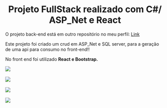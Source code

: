 <h1 align="center"> Projeto FullStack realizado com C#/ ASP_Net e React </h1>
<p> O projeto back-end está em outro repositório no meu perfil: <a href='https://github.com/MayconMartins983/API-feita-em-.Net-ASP_Net-C-sharp'>  Link </a> </p>
<p> Este projeto foi criado um crud em ASP_Net e SQL server, para a geração de uma api para  consumo no front-end!! </p>
<p> No front end foi utilizado <strong>React e Bootstrap. </strong> </p>
  <div> 
    <img src="https://user-images.githubusercontent.com/90580797/157562371-fbe27827-94c4-4e01-95e7-4411a93db33a.png"/>
   </br>
  </div>
  
  </br>
  <div>
    <img src="https://user-images.githubusercontent.com/90580797/157563188-c8e16d4b-ec9d-4d96-b41b-9f1cba40ce16.png"/>
  </div>
  
  </br>
  <div>
    <img src="https://user-images.githubusercontent.com/90580797/157563191-268c7736-33e6-4d7e-bfb2-0db26f6d1040.png"/>
  </div>
    
   </br>
  <div>  
    <img src="https://user-images.githubusercontent.com/90580797/157563185-33369b01-93bc-4d3a-b81d-f4d346d34a6e.png"/>
  </div>
